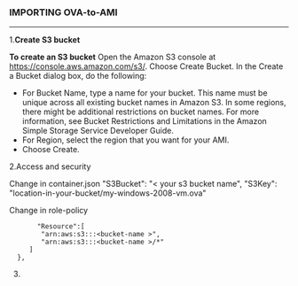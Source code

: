 ### **IMPORTING OVA-to-AMI**
-------------------------

1.**Create S3 bucket**

**To create an S3 bucket**
Open the Amazon S3 console at https://console.aws.amazon.com/s3/.
Choose Create Bucket.
  In the Create a Bucket dialog box, do the following:
  - For Bucket Name, type a name for your bucket. This name must be unique across all existing bucket names in Amazon S3. In some regions, there might be additional restrictions on bucket names. For more information, see Bucket Restrictions and Limitations in the Amazon Simple Storage Service Developer Guide.
  - For Region, select the region that you want for your AMI.
  - Choose Create.

2.Access and security

Change in container.json
     "S3Bucket": "< your s3 bucket name",
        "S3Key": "location-in-your-bucket/my-windows-2008-vm.ova"
        
Change in role-policy

           "Resource":[
            "arn:aws:s3:::<bucket-name >",
            "arn:aws:s3:::<bucket-name >/*"
         ]
      },
      
      
3. 
